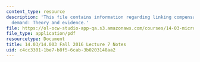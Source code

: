 ```yaml
---
content_type: resource
description: 'This file contains information regarding linking compensated and uncompensated
  demand: Theory and evidence.'
file: https://ol-ocw-studio-app-qa.s3.amazonaws.com/courses/14-03-microeconomic-theory-and-public-policy-fall-2016/c4cc33011be7b8f56cab3b0203148aa2_MIT14_03F16_lec7.pdf
file_type: application/pdf
resourcetype: Document
title: 14.03/14.003 Fall 2016 Lecture 7 Notes
uid: c4cc3301-1be7-b8f5-6cab-3b0203148aa2
---
```

